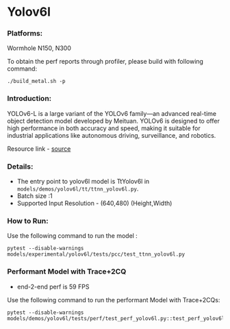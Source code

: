 # Yolov6l

### Platforms:

Wormhole N150, N300

To obtain the perf reports through profiler, please build with following command:
```
./build_metal.sh -p
```

### Introduction:
YOLOv6-L is a large variant of the YOLOv6 family—an advanced real-time object detection model developed by Meituan. YOLOv6 is designed to offer high performance in both accuracy and speed, making it suitable for industrial applications like autonomous driving, surveillance, and robotics.

Resource link - [source](https://github.com/meituan/YOLOv6)

### Details:
- The entry point to yolov6l model is TtYolov6l in `models/demos/yolov6l/tt/ttnn_yolov6l.py`.
- Batch size :1
- Supported Input Resolution - (640,480) (Height,Width)

### How to Run:

Use the following command to run the model :
```
pytest --disable-warnings models/experimental/yolov6l/tests/pcc/test_ttnn_yolov6l.py
```

### Performant Model with Trace+2CQ
- end-2-end perf is 59 FPS

Use the following command to run the performant Model with Trace+2CQs:

```
pytest --disable-warnings models/demos/yolov6l/tests/perf/test_perf_yolov6l.py::test_perf_yolov6l
```

